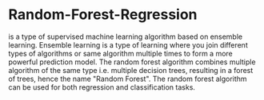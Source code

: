 # Random-Forest-Regression

is a type of supervised machine learning algorithm based on ensemble learning. Ensemble learning is a type of learning where you join different types of algorithms or same algorithm multiple times to form a more powerful prediction model. The random forest algorithm combines multiple algorithm of the same type i.e. multiple decision trees, resulting in a forest of trees, hence the name "Random Forest". The random forest algorithm can be used for both regression and classification tasks.
